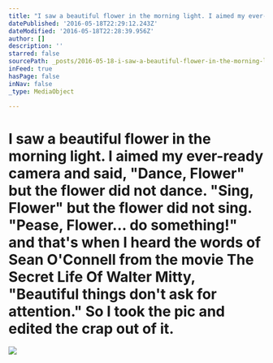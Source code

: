 ```yaml
---
title: "I saw a beautiful flower in the morning light. I aimed my ever-ready camera and said, \"Dance, Flower\" but the flower did not dance. \"Sing, Flower\" but the flower did not sing. \"Pease, Flower... do something!\" and that's when I heard the words of Sean O'Connell from the movie The Secret Life Of Walter Mitty, \"Beautiful things don't ask for attention.\" So I took the pic and edited the crap out of it."
datePublished: '2016-05-18T22:29:12.243Z'
dateModified: '2016-05-18T22:28:39.956Z'
author: []
description: ''
starred: false
sourcePath: _posts/2016-05-18-i-saw-a-beautiful-flower-in-the-morning-light-i-aimed-my-ev.md
inFeed: true
hasPage: false
inNav: false
_type: MediaObject

---
```

# I saw a beautiful flower in the morning light. I aimed my ever-ready camera and said, "Dance, Flower" but the flower did not dance. "Sing, Flower" but the flower did not sing. "Pease, Flower... do something!" and that's when I heard the words of Sean O'Connell from the movie The Secret Life Of Walter Mitty, "Beautiful things don't ask for attention." So I took the pic and edited the crap out of it.
![](https://the-grid-user-content.s3-us-west-2.amazonaws.com/21a0db5d-f121-4b0c-867e-de1bcc59b3ec.jpg)